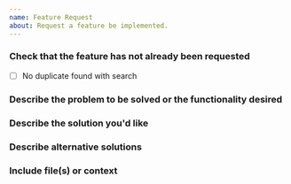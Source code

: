 ```yaml
---
name: Feature Request
about: Request a feature be implemented.
---
```


### Check that the feature has not already been requested

- [ ] No duplicate found with search

### Describe the problem to be solved or the functionality desired



### Describe the solution you'd like

<!-- Include what the API might look like with code snippets if applicable -->

### Describe alternative solutions

<!-- Include alternatives you have considered -->

### Include file(s) or context

<!-- Attach or link to file(s) involved -->
<!-- Describe any additional context/information -->
